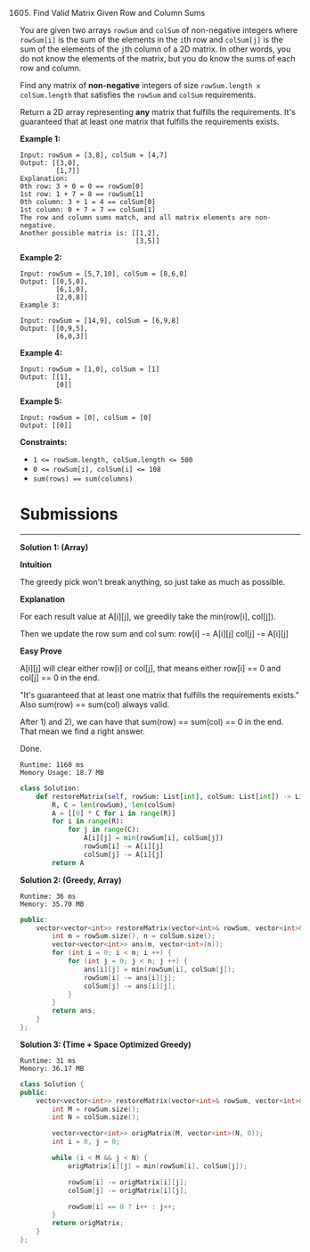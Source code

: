 1605. Find Valid Matrix Given Row and Column Sums

You are given two arrays `rowSum` and `colSum` of non-negative integers where `rowSum[i]` is the sum of the elements in the `i`th row and `colSum[j]` is the sum of the elements of the `j`th column of a 2D matrix. In other words, you do not know the elements of the matrix, but you do know the sums of each row and column.

Find any matrix of **non-negative** integers of size `rowSum.length x colSum.length` that satisfies the `rowSum` and `colSum` requirements.

Return a 2D array representing **any** matrix that fulfills the requirements. It's guaranteed that at least one matrix that fulfills the requirements exists.

 

**Example 1:**
```
Input: rowSum = [3,8], colSum = [4,7]
Output: [[3,0],
         [1,7]]
Explanation:
0th row: 3 + 0 = 0 == rowSum[0]
1st row: 1 + 7 = 8 == rowSum[1]
0th column: 3 + 1 = 4 == colSum[0]
1st column: 0 + 7 = 7 == colSum[1]
The row and column sums match, and all matrix elements are non-negative.
Another possible matrix is: [[1,2],
                             [3,5]]
```

**Example 2:**
```
Input: rowSum = [5,7,10], colSum = [8,6,8]
Output: [[0,5,0],
         [6,1,0],
         [2,0,8]]
Example 3:

Input: rowSum = [14,9], colSum = [6,9,8]
Output: [[0,9,5],
         [6,0,3]]
```

**Example 4:**
```
Input: rowSum = [1,0], colSum = [1]
Output: [[1],
         [0]]
```

**Example 5:**
```
Input: rowSum = [0], colSum = [0]
Output: [[0]]
```

**Constraints:**

* `1 <= rowSum.length, colSum.length <= 500`
* `0 <= rowSum[i], colSum[i] <= 108`
* `sum(rows) == sum(columns)`

# Submissions
---
**Solution 1: (Array)**

**Intuition**

The greedy pick won't break anything, so just take as much as possible.


**Explanation**

For each result value at A[i][j],
we greedily take the min(row[i], col[j]).

Then we update the row sum and col sum:
row[i] -= A[i][j]
col[j] -= A[i][j]


**Easy Prove**

A[i][j] will clear either row[i] or col[j],
that means either row[i] == 0 and col[j] == 0 in the end.

"It's guaranteed that at least one matrix that fulfills the requirements exists."
Also sum(row) == sum(col) always valid.

After 1) and 2), we can have that sum(row) == sum(col) == 0 in the end.
That mean we find a right answer.

Done.

```
Runtime: 1160 ms
Memory Usage: 18.7 MB
```
```python
class Solution:
    def restoreMatrix(self, rowSum: List[int], colSum: List[int]) -> List[List[int]]:
        R, C = len(rowSum), len(colSum)
        A = [[0] * C for i in range(R)]
        for i in range(R):
            for j in range(C):
                A[i][j] = min(rowSum[i], colSum[j])
                rowSum[i] -= A[i][j]
                colSum[j] -= A[i][j]
        return A
```

**Solution 2: (Greedy, Array)**
```
Runtime: 36 ms
Memory: 35.70 MB
```
```c++
public:
    vector<vector<int>> restoreMatrix(vector<int>& rowSum, vector<int>& colSum) {
        int m = rowSum.size(), n = colSum.size();
        vector<vector<int>> ans(m, vector<int>(n));
        for (int i = 0; i < m; i ++) {
            for (int j = 0; j < n; j ++) {
                ans[i][j] = min(rowSum[i], colSum[j]);
                rowSum[i] -= ans[i][j];
                colSum[j] -= ans[i][j];
            }
        }
        return ans;
    }
};
```

**Solution 3: (Time + Space Optimized Greedy)**
```
Runtime: 31 ms
Memory: 36.17 MB
```
```c++
class Solution {
public:
    vector<vector<int>> restoreMatrix(vector<int>& rowSum, vector<int>& colSum) {
        int M = rowSum.size();
        int N = colSum.size();

        vector<vector<int>> origMatrix(M, vector<int>(N, 0));
        int i = 0, j = 0;

        while (i < M && j < N) {
            origMatrix[i][j] = min(rowSum[i], colSum[j]);

            rowSum[i] -= origMatrix[i][j];
            colSum[j] -= origMatrix[i][j];

            rowSum[i] == 0 ? i++ : j++;
        }
        return origMatrix;
    }
};
```
